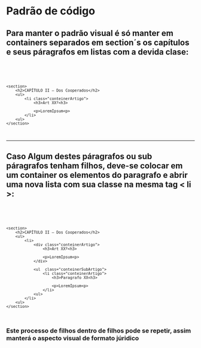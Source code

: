 # Padrão de código

## Para manter o padrão visual é só manter em containers separados em section´s os capítulos e seus páragrafos em listas com a devida clase:

</br>
<code>

    <section>
        <h2>CAPÍTULO II – Dos Cooperados</h2>
        <ul>
            <li class="conteinerArtigo">
                <h3>Art XXº<h3>

                <p>LoremIpsum<p>
            </li>
        <ul>
    </section>

</code>

<hr></hr>

## Caso Algum destes páragrafos ou sub páragrafos tenham filhos, deve-se colocar em um container os elementos do paragrafo e abrir uma nova lista com sua classe na mesma tag < li >:

</br>
<code>

    <section>
        <h2>CAPÍTULO II – Dos Cooperados</h2>
        <ul>
            <li>
                <div class="conteinerArtigo">
                    <h3>Art XXº<h3>

                    <p>LoremIpsum<p>
                </div>

                <ul  class="conteinerSubArtigo">
                    <li class="conteinerArtigo">
                        <h3>Paragrafo XX<h3>

                        <p>LoremIpsum<p>
                    </li>
                <ul>
            </li>
        <ul>
    </section>

</code>

### Este processo de filhos dentro de filhos pode se repetir, assim manterá o aspecto visual de formato júridico
